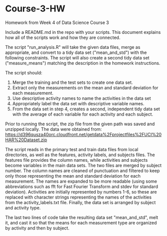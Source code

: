 # Course-3-HW
Homework from Week 4 of Data Science Course 3

Include a README.md in the repo with your scripts. This document explains how all of the scripts work and how they are connected.

The script "run_analysis.R" will take the given data files, merge as appropriate, and convert to a tidy data set ("mean_and_std") with the following constraints.  The script will also create a second tidy data set ("measure_means") matching the description in the homework instructions.

The script should:
1. Merge the training and the test sets to create one data set.
2. Extract only the measurements on the mean and standard deviation for each measurement.
3. Use descriptive activity names to name the activities in the data set
4. Appropriately label the data set with descriptive variable names.
5. From the data set in step 4, creates a second, independent tidy data set with the average of each variable for each activity and each subject.

Prior to running the script, the zip file from the given path was saved and unzipped locally.  The data were obtained from:
https://d396qusza40orc.cloudfront.net/getdata%2Fprojectfiles%2FUCI%20HAR%20Dataset.zip

The script reads in the primary test and train data files from local directories, as well as the features, activity labels, and subjects files.  The features file provides the column names, while activities and subjects become variables in the main data sets.  The two files are merged by subject number.
The column names are cleaned of punctuation and filtered to keep only those representing the mean and standard deviation for each measurement.  The names are expanded to be more readable (using some abbreviations such as fft for Fast Fourier Transform and stdev for standard deviation).
Activities are initially represented by numbers 1-6, so these are replaced with character strings representing the names of the activities from the activity_labels.txt file.  Finally, the data set is arranged by subject and activity type.

The last two lines of code take the resulting data set "mean_and_std", melt it, and cast it so that the means for each measurement type are organized by activity and then by subject.
